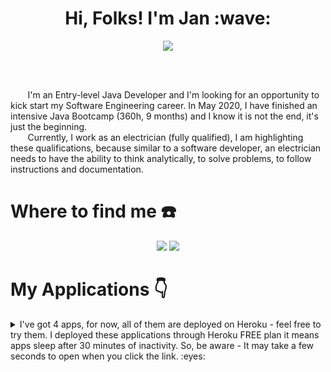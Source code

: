 <h1 align='center'>
  Hi, Folks! I'm Jan :wave:
</h1>
<p align='center'>
<img src="https://hits.seeyoufarm.com/api/count/incr/badge.svg?url=https%3A%2F%2Fgithub.com%2FJaneckN&count_bg=%2379C83D&title_bg=%23555555&icon=github.svg&icon_color=%23E7E7E7&title=Visitors&edge_flat=false">
</p>
<br>
<br>

&nbsp;&nbsp;&nbsp;&nbsp;&nbsp;&nbsp;&nbsp;I'm an Entry-level Java Developer and I'm looking for an opportunity to kick
start my Software Engineering career. In May 2020, I have finished an intensive Java Bootcamp (360h, 9 months) and I
know it is not the end, it's just the beginning.  
&nbsp;&nbsp;&nbsp;&nbsp;&nbsp;&nbsp;&nbsp;Currently, I work as an electrician (fully qualified), I am highlighting these
qualifications, because similar to a software developer, an electrician needs to have the ability to think analytically,
to solve problems, to follow instructions and documentation.

# Where to find me :telephone:

<p align='center'>

<a href="https://www.linkedin.com/in/nowak-jan/">
<img src="https://img.shields.io/badge/LinkedIn-0077B5?style=for-the-badge&logo=linkedin&logoColor=white"/></a>

<a href="mailto:janeck@protonmail.com">
<img src="https://img.shields.io/badge/ProtonMail-8B89CC?style=for-the-badge&logo=protonmail&logoColor=white"/></a>

</p>

# My Applications :point_down:

<details><summary>I've got 4 apps, for now, all of them are deployed on Heroku - feel free to try them. 
I deployed these applications through Heroku FREE plan it means apps sleep after 30 minutes of inactivity. 
So, be aware - It may take a few seconds to open when you click the link. :eyes:</summary>
<p>
<table>
  <thead align="center">
    <tr>
      <td><b>Projects</b></td>
      <td><b>Description</b></td>
      <td><b>Live Demo</b></td>
    </tr>
  </thead>
  <tbody>
    <tr align="center">
      <td><a href="https://github.com/JaneckN/spaceapp/"><b>SpaceApp</b></a></td>
      <td>Through this app you can browse random NASA's Astronomy Picture of the Day with explanation (called Space Fact). I learn how to fetch and manipulate data from an external API (I used RestTemplate). User can save, remove and edit space fact trough JDBCTemplate to an external MySql Database</td>
      <td><a href="https://spaceapp-springboot-vue.herokuapp.com/">:arrow_forward:</a></td>
    </tr>
    <tr align="center">
      <td><a href="https://github.com/JaneckN/NotepadApp"><b>NotepadApp</b></a></td>
      <td> Description ...</td>
      <td><a href="https://notepadapp-springboot-vuejs.herokuapp.com/">:arrow_forward:</a></td>
    </tr>
    <tr align="center">
      <td><a href="https://github.com/JaneckN/cars-api-springboot-vue"><b>CarApp</b></a></td>
      <td> Description ...</td>
      <td><a href="https://cars-api-springboot-vue.herokuapp.com/">:arrow_forward:</a></td>    </tr>
    <tr align="center">
      <td><a href="https://github.com/JaneckN/weatherapp"><b>WeatherApp</b></a></td>
        <td> Description ...</td>
      <td><a href="https://weatherapp-springboot-vue.herokuapp.com">:arrow_forward:</a></td>    </tr>
  </tbody>
</table>
</details>